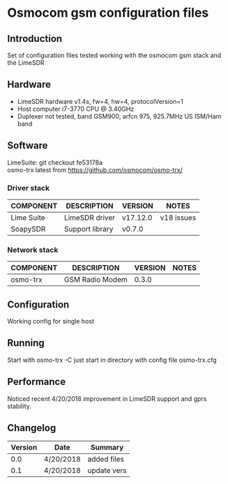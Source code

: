 # Osmocom gsm configuration files

## Introduction

Set of configuration files tested working with the osmocom gsm stack and the LimeSDR

## Hardware


* LimeSDR hardware v1.4s, fw=4, hw=4, protocolVersion=1
* Host computer i7-3770 CPU @ 3.40GHz
* Duplexer not tested, band GSM900, arfcn 975,  925.7MHz US ISM/Ham band

## Software 

LimeSuite: git checkout fe53178a<br/>
osmo-trx latest from https://github.com/osmocom/osmo-trx/

### Driver stack

COMPONENT     | DESCRIPTION                      | VERSION  | NOTES     |
--------------|----------------------------------|----------|-----------|
Lime Suite    | LimeSDR driver                   |v17.12.0  |v18 issues |
SoapySDR      | Support library                  |v0.7.0    |           |

### Network stack

COMPONENT     | DESCRIPTION                      | VERSION  | NOTES     |
--------------|----------------------------------|----------|-----------|
osmo-trx      |GSM Radio Modem                   | 0.3.0    |           |

## Configuration

Working config for single host

## Running

Start with osmo-trx -C <config file>    just start in directory with config file osmo-trx.cfg

## Performance

Noticed recent 4/20/2018 improvement in LimeSDR support and gprs stability.

## Changelog

| Version | Date     | Summary
|---------|----------|--------------------
|   0.0   |4/20/2018 | added files        |
|   0.1   |4/20/2018 | update vers        |
